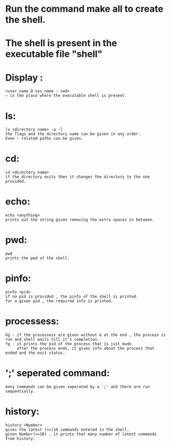 # Run the command make all to create the shell.
# The shell is present in the executable file "shell"
# Display :
    <user_name @ sys_name : cwd>
    ~ is the place where the executable shell is present.
# ls:
    ls <directory name> -a -l
    the flags and the directory name can be given in any order.
    Even ~ related paths can be given.
# cd: 
    cd <directory name>
    if the directory exits then it changes the directory to the one provided.
# echo:
    echo <anything>
    prints out the string given removing the extra spaces in between.
# pwd:
    pwd
    prints the pwd of the shell.
# pinfo:
    pinfo <pid>
    if no pid is provided , the pinfo of the shell is printed.
    for a given pid , the required info is printed.
# processess:
    bg - if the processess are given without & at the end , the process is run and shell waits till it's completion.
    fg - it prints the pid of the process that is just made.
         after the process ends, it gives info about the process that ended and the exit status.
# ';' seperated command:
    many commands can be given seperated by a ';' and there are run sequentially.
# history:
    history <Number>
    gives the latest (<=)10 commands entered in the shell.
    given Number(<=10) , it prints that many number of latest commands from history.
